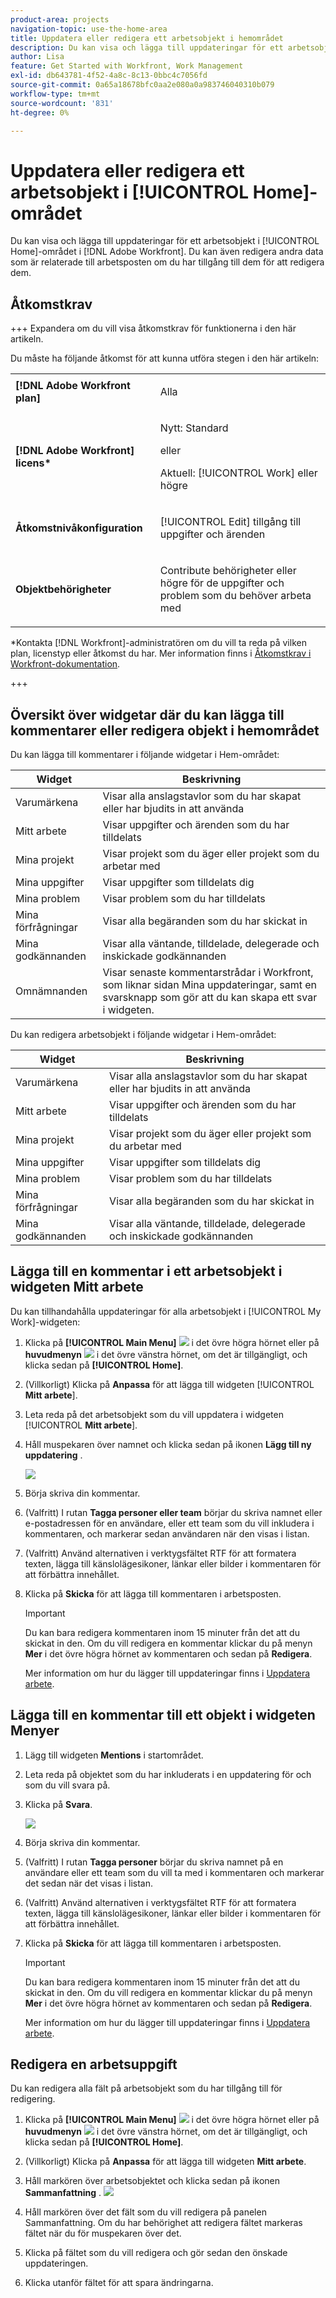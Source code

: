 ```yaml
---
product-area: projects
navigation-topic: use-the-home-area
title: Uppdatera eller redigera ett arbetsobjekt i hemområdet
description: Du kan visa och lägga till uppdateringar för ett arbetsobjekt i området [!UICONTROL Home] i Adobe Workfront. Du kan även redigera andra data som är relaterade till arbetsposten om du har tillgång till dem för att redigera dem.
author: Lisa
feature: Get Started with Workfront, Work Management
exl-id: db643781-4f52-4a8c-8c13-0bbc4c7056fd
source-git-commit: 0a65a18678bfc0aa2e080a0a983746040310b079
workflow-type: tm+mt
source-wordcount: '831'
ht-degree: 0%

---
```


# Uppdatera eller redigera ett arbetsobjekt i [!UICONTROL Home]-området

<!--Audited: 04/2024-->

<!--<span class="preview">The highlighted information on this page refers to functionality not yet generally available. It is available only in the Preview environment for all customers. After the monthly releases to Production, the same features are also available in the Production environment for customers who enabled fast releases. </span>   

<span class="preview">For information about fast releases, see [Enable or disable fast releases for your organization](/help/quicksilver/administration-and-setup/set-up-workfront/configure-system-defaults/enable-fast-release-process.md). </span>-->

Du kan visa och lägga till uppdateringar för ett arbetsobjekt i [!UICONTROL Home]-området i [!DNL Adobe Workfront]. Du kan även redigera andra data som är relaterade till arbetsposten om du har tillgång till dem för att redigera dem.

## Åtkomstkrav

+++ Expandera om du vill visa åtkomstkrav för funktionerna i den här artikeln.

Du måste ha följande åtkomst för att kunna utföra stegen i den här artikeln:

<table style="table-layout:auto"> 
 <col> 
 </col> 
 <col> 
 </col> 
 <tbody> 
  <tr> 
   <td role="rowheader"><strong>[!DNL Adobe Workfront plan]</strong></td> 
   <td> <p>Alla</p> </td> 
  </tr> 
  <tr> 
   <td role="rowheader"><strong>[!DNL Adobe Workfront] licens*</strong></td> 
   <td> <p>Nytt: Standard</p>
   eller

<p>Aktuell: [!UICONTROL Work] eller högre</p> </td> 
  </tr> 
  <tr> 
   <td role="rowheader"><strong>Åtkomstnivåkonfiguration</strong></td> 
   <td> <p>[!UICONTROL Edit] tillgång till uppgifter och ärenden</p> </td> 
  </tr> 
  <tr> 
   <td role="rowheader"><strong>Objektbehörigheter</strong></td> 
   <td> <p>Contribute behörigheter eller högre för de uppgifter och problem som du behöver arbeta med</p> </td> 
  </tr> 
 </tbody> 
</table>

*Kontakta [!DNL Workfront]-administratören om du vill ta reda på vilken plan, licenstyp eller åtkomst du har. Mer information finns i [Åtkomstkrav i Workfront-dokumentation](/help/quicksilver/administration-and-setup/add-users/access-levels-and-object-permissions/access-level-requirements-in-documentation.md).

+++

<!--not sure if this  from the old UI: we don't have a Work List anymore - should this section come off? 

## View updates on a work item

You can view updates on any work item in the [!UICONTROL Work List]:

1. Click the **[!UICONTROL Main Menu]** ![](assets/main-menu-icon.png) in the upper-right corner, or the **Main Menu** ![](assets/lines-main-menu.png) in the upper-left corner, if available, then click **[!UICONTROL Home]**.
1. In the **[!UICONTROL Work List]** area, select the item where you want to view updates.\
   Updates are displayed in the right panel.

-->

## Översikt över widgetar där du kan lägga till kommentarer eller redigera objekt i hemområdet

Du kan lägga till kommentarer i följande widgetar i Hem-området:

| Widget | Beskrivning |
|--------------|---------------------------------------------------------------------------------------------------|
| Varumärkena | Visar alla anslagstavlor som du har skapat eller har bjudits in att använda |
| Mitt arbete | Visar uppgifter och ärenden som du har tilldelats |
| Mina projekt | Visar projekt som du äger eller projekt som du arbetar med |
| Mina uppgifter | Visar uppgifter som tilldelats dig |
| Mina problem | Visar problem som du har tilldelats |
| Mina förfrågningar | Visar alla begäranden som du har skickat in |
| Mina godkännanden | Visar alla väntande, tilldelade, delegerade och inskickade godkännanden |
| Omnämnanden | Visar senaste kommentarstrådar i Workfront, som liknar sidan Mina uppdateringar, samt en svarsknapp som gör att du kan skapa ett svar i widgeten. |

Du kan redigera arbetsobjekt i följande widgetar i Hem-området:

| Widget | Beskrivning |
|--------------|---------------------------------------------------------------------------------------------------|
| Varumärkena | Visar alla anslagstavlor som du har skapat eller har bjudits in att använda |
| Mitt arbete | Visar uppgifter och ärenden som du har tilldelats |
| Mina projekt | Visar projekt som du äger eller projekt som du arbetar med |
| Mina uppgifter | Visar uppgifter som tilldelats dig |
| Mina problem | Visar problem som du har tilldelats |
| Mina förfrågningar | Visar alla begäranden som du har skickat in |
| Mina godkännanden | Visar alla väntande, tilldelade, delegerade och inskickade godkännanden |

## Lägga till en kommentar i ett arbetsobjekt i widgeten Mitt arbete

Du kan tillhandahålla uppdateringar för alla arbetsobjekt i [!UICONTROL My Work]-widgeten:

1. Klicka på **[!UICONTROL Main Menu]** ![](assets/main-menu-icon.png) i det övre högra hörnet eller på **huvudmenyn** ![](assets/lines-main-menu.png) i det övre vänstra hörnet, om det är tillgängligt, och klicka sedan på **[!UICONTROL Home]**.
1. (Villkorligt) Klicka på **Anpassa** för att lägga till widgeten [!UICONTROL **Mitt arbete**].

1. Leta reda på det arbetsobjekt som du vill uppdatera i widgeten [!UICONTROL **Mitt arbete**].
1. Håll muspekaren över namnet och klicka sedan på ikonen **Lägg till ny uppdatering** .

   ![](assets/add-update-on-widget.png)

1. Börja skriva din kommentar.
1. (Valfritt) I rutan **Tagga personer eller team** börjar du skriva namnet eller e-postadressen för en användare, eller ett team som du vill inkludera i kommentaren, och markerar sedan användaren när den visas i listan.
1. (Valfritt) Använd alternativen i verktygsfältet RTF för att formatera texten, lägga till känslolägesikoner, länkar eller bilder i kommentaren för att förbättra innehållet.
1. Klicka på **Skicka** för att lägga till kommentaren i arbetsposten.

   >[!IMPORTANT]
   >
   >Du kan bara redigera kommentaren inom 15 minuter från det att du skickat in den. Om du vill redigera en kommentar klickar du på menyn **Mer** i det övre högra hörnet av kommentaren och sedan på **Redigera**.

   Mer information om hur du lägger till uppdateringar finns i [Uppdatera arbete](/help/quicksilver/workfront-basics/updating-work-items-and-viewing-updates/update-work.md).


## Lägga till en kommentar till ett objekt i widgeten Menyer

1. Lägg till widgeten **Mentions** i startområdet.

1. Leta reda på objektet som du har inkluderats i en uppdatering för och som du vill svara på.

1. Klicka på **Svara**.

   ![](assets/reply-to-comment-in-mentions-widget.png)

1. Börja skriva din kommentar.
1. (Valfritt) I rutan **Tagga personer** börjar du skriva namnet på en användare eller ett team som du vill ta med i kommentaren och markerar det sedan när det visas i listan.
1. (Valfritt) Använd alternativen i verktygsfältet RTF för att formatera texten, lägga till känslolägesikoner, länkar eller bilder i kommentaren för att förbättra innehållet.
1. Klicka på **Skicka** för att lägga till kommentaren i arbetsposten.

   >[!IMPORTANT]
   >
   >Du kan bara redigera kommentaren inom 15 minuter från det att du skickat in den. Om du vill redigera en kommentar klickar du på menyn **Mer** i det övre högra hörnet av kommentaren och sedan på **Redigera**.

   Mer information om hur du lägger till uppdateringar finns i [Uppdatera arbete](/help/quicksilver/workfront-basics/updating-work-items-and-viewing-updates/update-work.md).

## Redigera en arbetsuppgift

Du kan redigera alla fält på arbetsobjekt som du har tillgång till för redigering.

1. Klicka på **[!UICONTROL Main Menu]** ![](assets/main-menu-icon.png) i det övre högra hörnet eller på **huvudmenyn** ![](assets/lines-main-menu.png) i det övre vänstra hörnet, om det är tillgängligt, och klicka sedan på **[!UICONTROL Home]**.
1. (Villkorligt) Klicka på **Anpassa** för att lägga till widgeten **Mitt arbete**.

1. Håll markören över arbetsobjektet och klicka sedan på ikonen **Sammanfattning** .
   ![](assets/open-summary-new-home.png)

1. Håll markören över det fält som du vill redigera på panelen Sammanfattning.
Om du har behörighet att redigera fältet markeras fältet när du för muspekaren över det.
1. Klicka på fältet som du vill redigera och gör sedan den önskade uppdateringen.
1. Klicka utanför fältet för att spara ändringarna.
